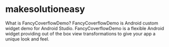 # makesolutioneasy
What is FancyCoverflowDemo?
FancyCoverflowDemo is Android custom widget demo for Android Studio.
FancyCoverflowDemo is a flexible Android widget providing out of the box view transformations to give your app a unique 
look and feel.
